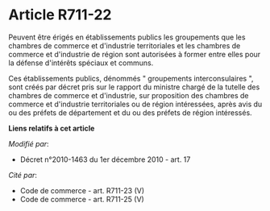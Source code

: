 # Article R711-22

Peuvent être érigés en établissements publics les groupements que les chambres de commerce et d'industrie territoriales et
les chambres de commerce et d'industrie de région sont autorisées à former entre elles pour la défense d'intérêts spéciaux et
communs.

Ces établissements publics, dénommés " groupements interconsulaires ", sont créés par décret pris sur le rapport du ministre
chargé de la tutelle des chambres de commerce et d'industrie, sur proposition des chambres de commerce et d'industrie
territoriales ou de région  intéressées, après avis du ou des préfets de département et du ou des préfets de région
intéressés.

**Liens relatifs à cet article**

_Modifié par_:

  - Décret n°2010-1463 du 1er décembre 2010 - art. 17

_Cité par_:

  - Code de commerce - art. R711-23 (V)
  - Code de commerce - art. R711-25 (V)
